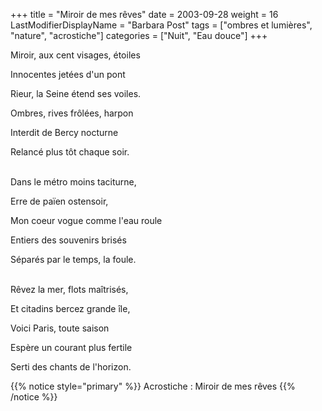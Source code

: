 +++
title = "Miroir de mes rêves"
date = 2003-09-28
weight = 16
LastModifierDisplayName = "Barbara Post"
tags = ["ombres et lumières", "nature", "acrostiche"]
categories = ["Nuit", "Eau douce"]
+++

Miroir, aux cent visages, étoiles

Innocentes jetées d'un pont

Rieur, la Seine étend ses voiles.

Ombres, rives frôlées, harpon

Interdit de Bercy nocturne

Relancé plus tôt chaque soir.

 \
Dans le métro moins taciturne,

Erre de païen ostensoir,

Mon coeur vogue comme l'eau roule

Entiers des souvenirs brisés

Séparés par le temps, la foule.

 \
Rêvez la mer, flots maîtrisés,

Et citadins bercez grande île,

Voici Paris, toute saison

Espère un courant plus fertile

Serti des chants de l'horizon.

{{% notice style="primary" %}}
Acrostiche : Miroir de mes rêves
{{% /notice %}}

